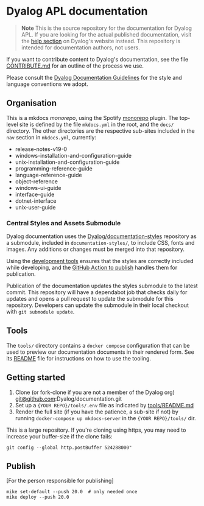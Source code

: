 # Dyalog APL documentation

> **Note** This is the source repository for the documentation for Dyalog APL. If you are looking for the actual published documentation, visit the [help section](https://help.dyalog.com/) on Dyalog's website instead. This repository is intended for documentation authors, not users.

If you want to contribute content to Dyalog's documentation, see the file [CONTRIBUTE.md](CONTRIBUTE.md) for an outline of the process we use.

Please consult the [Dyalog Documentation Guidelines](https://dyalog.github.io/documentation-guidelines) for the style and language conventions we adopt.

## Organisation

This is a mkdocs _monorepo_, using the Spotify [monorepo](https://github.com/backstage/mkdocs-monorepo-plugin) plugin. The top-level site is defined by the file `mkdocs.yml` in the root, and the `docs/` directory. The other directories are the respective sub-sites included in the `nav` section in `mkdocs.yml`, currently:

- release-notes-v19-0
- windows-installation-and-configuration-guide
- unix-installation-and-configuration-guide
- programming-reference-guide
- language-reference-guide
- object-reference
- windows-ui-guide
- interface-guide
- dotnet-interface
- unix-user-guide

### Central Styles and Assets Submodule

Dyalog documentation uses the [Dyalog/documentation-styles](https://github.com/Dyalog/documentation-styles) repository as a submodule, included in `documentation-styles/`, to include CSS, fonts and images. Any additions or changes must be merged into that repository.

Using the [development tools](#tools) ensures that the styles are correctly included while developing, and the [GitHub Action to publish](./.github/workflows/mkdocs-publish.yml) handles them for publication.

Publication of the documentation updates the styles submodule to the latest commit. This repository will have a dependabot job that checks daily for updates and opens a pull request to update the submodule for this repository. Developers can update the submodule in their local checkout with `git submodule update`.

## Tools

The `tools/` directory contains a `docker compose` configuration that can be used to preview our documentation documents in their rendered form. See its [README](tools/README.md) file for instructions on how to use the tooling.

## Getting started

1. Clone (or fork-clone if you are not a member of the Dyalog org) git@github.com:Dyalog/documentation.git
2. Set up a `{YOUR REPO}/tools/.env` file as indicated by [tools/README.md](tools/README.md)
3. Render the full site (if you have the patience, a sub-site if not) by running `docker-compose up mkdocs-server` in the `{YOUR REPO}/tools/` dir.

This is a large repository. If you're cloning using https, you may need to increase your buffer-size if the clone fails:

```
git config --global http.postBuffer 524288000"
```
   
## Publish

[For the person responsible for publishing]

```
mike set-default --push 20.0  # only needed once
mike deploy --push 20.0
```
